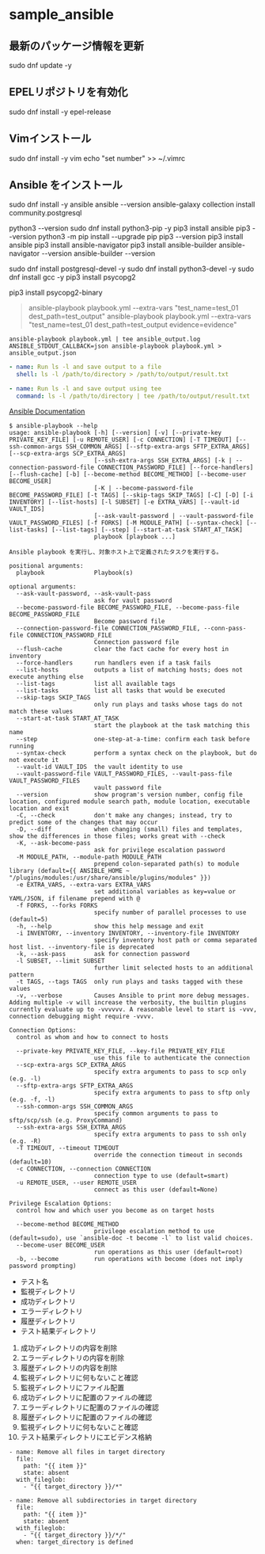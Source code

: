 # sample_ansible

## 最新のパッケージ情報を更新
sudo dnf update -y

## EPELリポジトリを有効化
sudo dnf install -y epel-release

## Vimインストール

sudo dnf install -y vim
echo "set number" >> ~/.vimrc

## Ansible をインストール
sudo dnf install -y ansible
ansible --version
ansible-galaxy collection install community.postgresql


python3 --version
sudo dnf install python3-pip -y
pip3 install ansible
pip3 --version
python3 -m pip install --upgrade pip
pip3 --version
pip3 install ansible
pip3 install ansible-navigator
pip3 install ansible-builder
ansible-navigator --version
ansible-builder --version

sudo dnf install postgresql-devel -y
sudo dnf install python3-devel -y
sudo dnf install gcc -y
pip3 install psycopg2

pip3 install psycopg2-binary


>  ansible-playbook playbook.yml --extra-vars "test_name=test_01 dest_path=test_output"
>  ansible-playbook playbook.yml --extra-vars "test_name=test_01 dest_path=test_output evidence=evidence"


``` shell
ansible-playbook playbook.yml | tee ansible_output.log
ANSIBLE_STDOUT_CALLBACK=json ansible-playbook playbook.yml > ansible_output.json
```

``` yaml
- name: Run ls -l and save output to a file
  shell: ls -l /path/to/directory > /path/to/output/result.txt
```

``` yaml
- name: Run ls -l and save output using tee
  command: ls -l /path/to/directory | tee /path/to/output/result.txt
```

[Ansible Documentation](https://docs.ansible.com/ansible/latest/index.html)

``` shell
$ ansible-playbook --help
usage: ansible-playbook [-h] [--version] [-v] [--private-key PRIVATE_KEY_FILE] [-u REMOTE_USER] [-c CONNECTION] [-T TIMEOUT] [--ssh-common-args SSH_COMMON_ARGS] [--sftp-extra-args SFTP_EXTRA_ARGS] [--scp-extra-args SCP_EXTRA_ARGS]
                        [--ssh-extra-args SSH_EXTRA_ARGS] [-k | --connection-password-file CONNECTION_PASSWORD_FILE] [--force-handlers] [--flush-cache] [-b] [--become-method BECOME_METHOD] [--become-user BECOME_USER]
                        [-K | --become-password-file BECOME_PASSWORD_FILE] [-t TAGS] [--skip-tags SKIP_TAGS] [-C] [-D] [-i INVENTORY] [--list-hosts] [-l SUBSET] [-e EXTRA_VARS] [--vault-id VAULT_IDS]
                        [--ask-vault-password | --vault-password-file VAULT_PASSWORD_FILES] [-f FORKS] [-M MODULE_PATH] [--syntax-check] [--list-tasks] [--list-tags] [--step] [--start-at-task START_AT_TASK]
                        playbook [playbook ...]

Ansible playbook を実行し、対象ホスト上で定義されたタスクを実行する。

positional arguments:
  playbook              Playbook(s)

optional arguments:
  --ask-vault-password, --ask-vault-pass
                        ask for vault password
  --become-password-file BECOME_PASSWORD_FILE, --become-pass-file BECOME_PASSWORD_FILE
                        Become password file
  --connection-password-file CONNECTION_PASSWORD_FILE, --conn-pass-file CONNECTION_PASSWORD_FILE
                        Connection password file
  --flush-cache         clear the fact cache for every host in inventory
  --force-handlers      run handlers even if a task fails
  --list-hosts          outputs a list of matching hosts; does not execute anything else
  --list-tags           list all available tags
  --list-tasks          list all tasks that would be executed
  --skip-tags SKIP_TAGS
                        only run plays and tasks whose tags do not match these values
  --start-at-task START_AT_TASK
                        start the playbook at the task matching this name
  --step                one-step-at-a-time: confirm each task before running
  --syntax-check        perform a syntax check on the playbook, but do not execute it
  --vault-id VAULT_IDS  the vault identity to use
  --vault-password-file VAULT_PASSWORD_FILES, --vault-pass-file VAULT_PASSWORD_FILES
                        vault password file
  --version             show program's version number, config file location, configured module search path, module location, executable location and exit
  -C, --check           don't make any changes; instead, try to predict some of the changes that may occur
  -D, --diff            when changing (small) files and templates, show the differences in those files; works great with --check
  -K, --ask-become-pass
                        ask for privilege escalation password
  -M MODULE_PATH, --module-path MODULE_PATH
                        prepend colon-separated path(s) to module library (default={{ ANSIBLE_HOME ~ "/plugins/modules:/usr/share/ansible/plugins/modules" }})
  -e EXTRA_VARS, --extra-vars EXTRA_VARS
                        set additional variables as key=value or YAML/JSON, if filename prepend with @
  -f FORKS, --forks FORKS
                        specify number of parallel processes to use (default=5)
  -h, --help            show this help message and exit
  -i INVENTORY, --inventory INVENTORY, --inventory-file INVENTORY
                        specify inventory host path or comma separated host list. --inventory-file is deprecated
  -k, --ask-pass        ask for connection password
  -l SUBSET, --limit SUBSET
                        further limit selected hosts to an additional pattern
  -t TAGS, --tags TAGS  only run plays and tasks tagged with these values
  -v, --verbose         Causes Ansible to print more debug messages. Adding multiple -v will increase the verbosity, the builtin plugins currently evaluate up to -vvvvvv. A reasonable level to start is -vvv, connection debugging might require -vvvv.

Connection Options:
  control as whom and how to connect to hosts

  --private-key PRIVATE_KEY_FILE, --key-file PRIVATE_KEY_FILE
                        use this file to authenticate the connection
  --scp-extra-args SCP_EXTRA_ARGS
                        specify extra arguments to pass to scp only (e.g. -l)
  --sftp-extra-args SFTP_EXTRA_ARGS
                        specify extra arguments to pass to sftp only (e.g. -f, -l)
  --ssh-common-args SSH_COMMON_ARGS
                        specify common arguments to pass to sftp/scp/ssh (e.g. ProxyCommand)
  --ssh-extra-args SSH_EXTRA_ARGS
                        specify extra arguments to pass to ssh only (e.g. -R)
  -T TIMEOUT, --timeout TIMEOUT
                        override the connection timeout in seconds (default=10)
  -c CONNECTION, --connection CONNECTION
                        connection type to use (default=smart)
  -u REMOTE_USER, --user REMOTE_USER
                        connect as this user (default=None)

Privilege Escalation Options:
  control how and which user you become as on target hosts

  --become-method BECOME_METHOD
                        privilege escalation method to use (default=sudo), use `ansible-doc -t become -l` to list valid choices.
  --become-user BECOME_USER
                        run operations as this user (default=root)
  -b, --become          run operations with become (does not imply password prompting)
```

* テスト名
* 監視ディレクトリ
* 成功ディレクトリ
* エラーディレクトリ
* 履歴ディレクトリ
* テスト結果ディレクトリ

1. 成功ディレクトリの内容を削除
2. エラーディレクトリの内容を削除
3. 履歴ディレクトリの内容を削除
4. 監視ディレクトリに何もないこと確認
5. 監視ディレクトリにファイル配置
6. 成功ディレクトリに配置のファイルの確認
7. エラーディレクトリに配置のファイルの確認
8. 履歴ディレクトリに配置のファイルの確認
9. 監視ディレクトリに何もないこと確認
10. テスト結果ディレクトリにエビデンス格納

``` shell
- name: Remove all files in target directory
  file:
    path: "{{ item }}"
    state: absent
  with_fileglob:
    - "{{ target_directory }}/*"

- name: Remove all subdirectories in target directory
  file:
    path: "{{ item }}"
    state: absent
  with_fileglob:
    - "{{ target_directory }}/*/"
  when: target_directory is defined
```



